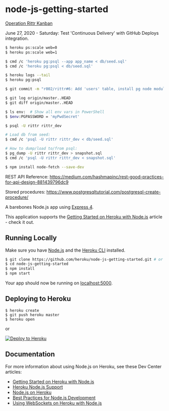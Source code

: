# node-js-getting-started

[Operation Rittr Kanban](https://github.com/r002/rittr/projects/2)

June 27, 2020 - Saturday: Test 'Continuous Delivery' with GitHub Deploys integration.

```sh
$ heroku ps:scale web=0
$ heroku ps:scale web=1

$ cmd /c 'heroku pg:psql --app app_name < db/seed.sql'
$ cmd /c 'heroku pg:psql < db/seed.sql'

$ heroku logs --tail
$ heroku pg:psql

$ git commit -m "r002/rittr#6: Add 'users' table, install pg node module, attach pg add-on to Heroku."

$ git log origin/master..HEAD
$ git diff origin/master..HEAD

$ ls env:  # Show all env vars in PowerShell
$ $env:PGPASSWORD = 'myPwdSecret'

$ psql -U rittr rittr_dev

# Load db from seed:
$ cmd /c 'psql -U rittr rittr_dev < db/seed.sql'

# How to dump/load to/from psql:
$ pg_dump -U rittr rittr_dev > snapshot.sql
$ cmd /c 'psql -U rittr rittr_dev < snapshot.sql'

$ npm install node-fetch --save-dev

```

REST API Reference: https://medium.com/hashmapinc/rest-good-practices-for-api-design-881439796dc9

Stored procedures: https://www.postgresqltutorial.com/postgresql-create-procedure/


A barebones Node.js app using [Express 4](http://expressjs.com/).

This application supports the [Getting Started on Heroku with Node.js](https://devcenter.heroku.com/articles/getting-started-with-nodejs) article - check it out.

## Running Locally

Make sure you have [Node.js](http://nodejs.org/) and the [Heroku CLI](https://cli.heroku.com/) installed.

```sh
$ git clone https://github.com/heroku/node-js-getting-started.git # or clone your own fork
$ cd node-js-getting-started
$ npm install
$ npm start
```

Your app should now be running on [localhost:5000](http://localhost:5000/).

## Deploying to Heroku

```
$ heroku create
$ git push heroku master
$ heroku open
```
or

[![Deploy to Heroku](https://www.herokucdn.com/deploy/button.png)](https://heroku.com/deploy)

## Documentation

For more information about using Node.js on Heroku, see these Dev Center articles:

- [Getting Started on Heroku with Node.js](https://devcenter.heroku.com/articles/getting-started-with-nodejs)
- [Heroku Node.js Support](https://devcenter.heroku.com/articles/nodejs-support)
- [Node.js on Heroku](https://devcenter.heroku.com/categories/nodejs)
- [Best Practices for Node.js Development](https://devcenter.heroku.com/articles/node-best-practices)
- [Using WebSockets on Heroku with Node.js](https://devcenter.heroku.com/articles/node-websockets)
